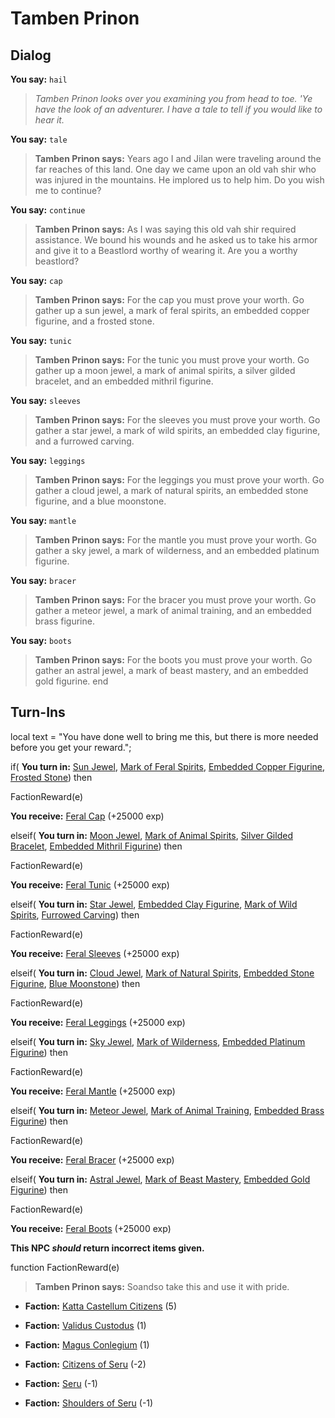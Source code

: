 # Tamben Prinon
## Dialog

**You say:** `hail`



>*Tamben Prinon looks over you examining you from head to toe. 'Ye have the look of an adventurer. I have a tale to tell if you would like to hear it.*

**You say:** `tale`



>**Tamben Prinon says:** Years ago I and Jilan were traveling around the far reaches of this land. One day we came upon an old vah shir who was injured in the mountains. He implored us to help him. Do you wish me to continue?

**You say:** `continue`



>**Tamben Prinon says:** As I was saying this old vah shir required assistance.  We bound his wounds and he asked us to take his armor and give it to a Beastlord worthy of wearing it.  Are you a worthy beastlord?

**You say:** `cap`



>**Tamben Prinon says:** For the cap you must prove your worth. Go gather up a sun jewel, a mark of feral spirits, an embedded copper figurine, and a frosted stone.

**You say:** `tunic`



>**Tamben Prinon says:** For the tunic you must prove your worth. Go gather up a moon jewel, a mark of animal spirits, a silver gilded bracelet, and an embedded mithril figurine.

**You say:** `sleeves`



>**Tamben Prinon says:** For the sleeves you must prove your worth. Go gather a star jewel, a mark of wild spirits, an embedded clay figurine, and a furrowed carving.

**You say:** `leggings`



>**Tamben Prinon says:** For the leggings you must prove your worth. Go gather a cloud jewel, a mark of natural spirits, an embedded stone figurine, and a blue moonstone.

**You say:** `mantle`



>**Tamben Prinon says:** For the mantle you must prove your worth. Go gather a sky jewel, a mark of wilderness, and an embedded platinum figurine.

**You say:** `bracer`



>**Tamben Prinon says:** For the bracer you must prove your worth. Go gather a meteor jewel, a mark of animal training, and an embedded brass figurine.

**You say:** `boots`



>**Tamben Prinon says:** For the boots you must prove your worth. Go gather an astral jewel, a mark of beast mastery, and an embedded gold figurine.
end

## Turn-Ins



local text = "You have done well to bring me this, but there is more needed before you get your reward.";



if( **You turn in:** [Sun Jewel](/item/4488), [Mark of Feral Spirits](/item/5921), [Embedded Copper Figurine](/item/5927), [Frosted Stone](/item/5928)) then


FactionReward(e)


 **You receive:**  [Feral Cap](/item/3985) (+25000 exp)

elseif( **You turn in:** [Moon Jewel](/item/4489), [Mark of Animal Spirits](/item/5929), [Silver Gilded Bracelet](/item/5922), [Embedded Mithril Figurine](/item/5923)) then


FactionReward(e)


 **You receive:**  [Feral Tunic](/item/3986) (+25000 exp)

elseif( **You turn in:** [Star Jewel](/item/4490), [Embedded Clay Figurine](/item/5925), [Mark of Wild Spirits](/item/5924), [Furrowed Carving](/item/5926)) then


FactionReward(e)


 **You receive:**  [Feral Sleeves](/item/3987) (+25000 exp)

elseif( **You turn in:** [Cloud Jewel](/item/4491), [Mark of Natural Spirits](/item/5930), [Embedded Stone Figurine](/item/5931), [Blue Moonstone](/item/5932)) then


FactionReward(e)


 **You receive:**  [Feral Leggings](/item/3988) (+25000 exp)

elseif( **You turn in:** [Sky Jewel](/item/4492), [Mark of Wilderness](/item/5933), [Embedded Platinum Figurine](/item/5934)) then


FactionReward(e)


 **You receive:**  [Feral Mantle](/item/3989) (+25000 exp)

elseif( **You turn in:** [Meteor Jewel](/item/4493), [Mark of Animal Training](/item/5935), [Embedded Brass Figurine](/item/5936)) then


FactionReward(e)


 **You receive:**  [Feral Bracer](/item/3990) (+25000 exp)

elseif( **You turn in:** [Astral Jewel](/item/4494), [Mark of Beast Mastery](/item/5937), [Embedded Gold Figurine](/item/5938)) then


FactionReward(e)


 **You receive:**  [Feral Boots](/item/3991) (+25000 exp)

**This NPC *should* return incorrect items given.**

function FactionReward(e)

>**Tamben Prinon says:** Soandso take this and use it with pride.

* __Faction:__ [Katta Castellum Citizens](/faction/1502) (5)

* __Faction:__ [Validus Custodus](/faction/1503) (1)

* __Faction:__ [Magus Conlegium](/faction/1504) (1)

* __Faction:__ [Citizens of Seru](/faction/1499) (-2)

* __Faction:__ [Seru](/faction/1483) (-1)

* __Faction:__ [Shoulders of Seru](/faction/1487) (-1)